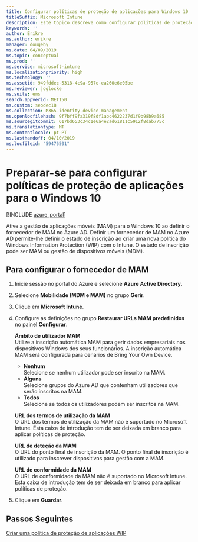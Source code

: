```yaml
---
title: Configurar políticas de proteção de aplicações para Windows 10
titleSuffix: Microsoft Intune
description: Este tópico descreve como configurar políticas de proteção de aplicações (aplicação) para dispositivos Windows 10.
keywords: ''
author: Erikre
ms.author: erikre
manager: dougeby
ms.date: 04/09/2019
ms.topic: conceptual
ms.prod: ''
ms.service: microsoft-intune
ms.localizationpriority: high
ms.technology: ''
ms.assetid: 949fddec-5318-4c9a-957e-ea260e6e05be
ms.reviewer: joglocke
ms.suite: ems
search.appverid: MET150
ms.custom: seodec18
ms.collection: M365-identity-device-management
ms.openlocfilehash: 9f7bff9fa319f8df1abc4622237d1f9b98b9a685
ms.sourcegitcommit: 617bd653c34c1e6a4e2ad61811c5912f8dab775c
ms.translationtype: MT
ms.contentlocale: pt-PT
ms.lasthandoff: 04/10/2019
ms.locfileid: "59476501"
---
```

# <a name="get-ready-to-configure-app-protection-policies-for-windows-10"></a>Preparar-se para configurar políticas de proteção de aplicações para o Windows 10 

[!INCLUDE [azure_portal](./includes/azure_portal.md)]

Ative a gestão de aplicações móveis (MAM) para o Windows 10 ao definir o fornecedor de MAM no Azure AD. Definir um fornecedor de MAM no Azure AD permite-lhe definir o estado de inscrição ao criar uma nova política do Windows Information Protection (WIP) com o Intune. O estado de inscrição pode ser MAM ou gestão de dispositivos móveis (MDM).

## <a name="to-configure-the-mam-provider"></a>Para configurar o fornecedor de MAM

1. Inicie sessão no portal do Azure e selecione **Azure Active Directory.**

2. Selecione **Mobilidade (MDM e MAM)** no grupo **Gerir**.

3. Clique em **Microsoft Intune**.

4. Configure as definições no grupo **Restaurar URLs MAM predefinidos** no painel **Configurar**.

   **Âmbito de utilizador MAM**  
   Utilize a inscrição automática MAM para gerir dados empresariais nos dispositivos Windows dos seus funcionários. A inscrição automática MAM será configurada para cenários de Bring Your Own Device.<ul><li>**Nenhum**<br>Selecione se nenhum utilizador pode ser inscrito na MAM.</li><li>**Alguns**<br>Selecione grupos do Azure AD que contenham utilizadores que serão inscritos na MAM.</li><li>**Todos**<br>Selecione se todos os utilizadores podem ser inscritos na MAM.</li></ul>

   **URL dos termos de utilização da MAM**  
   O URL dos termos de utilização da MAM não é suportado no Microsoft Intune. Esta caixa de introdução tem de ser deixada em branco para aplicar políticas de proteção.

   **URL de deteção da MAM**  
   O URL do ponto final de inscrição da MAM. O ponto final de inscrição é utilizado para inscrever dispositivos para gestão com a MAM.

   **URL de conformidade da MAM**  
   O URL de conformidade da MAM não é suportado no Microsoft Intune. Esta caixa de introdução tem de ser deixada em branco para aplicar políticas de proteção. 

5.  Clique em **Guardar**.

## <a name="next-steps"></a>Passos Seguintes

[Criar uma política de proteção de aplicações WIP](windows-information-protection-policy-create.md)
